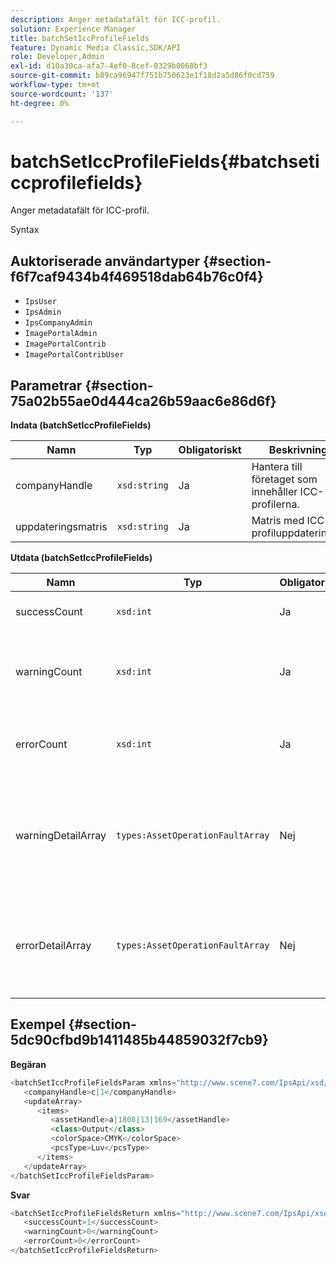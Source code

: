 ```yaml
---
description: Anger metadatafält för ICC-profil.
solution: Experience Manager
title: batchSetIccProfileFields
feature: Dynamic Media Classic,SDK/API
role: Developer,Admin
exl-id: d10a30ca-afa7-4ef0-8cef-0329b0068bf3
source-git-commit: b89ca96947f751b750623e1f18d2a5d86f0cd759
workflow-type: tm+mt
source-wordcount: '137'
ht-degree: 0%

---
```


# batchSetIccProfileFields{#batchseticcprofilefields}

Anger metadatafält för ICC-profil.

Syntax

## Auktoriserade användartyper {#section-f6f7caf9434b4f469518dab64b76c0f4}

* `IpsUser`
* `IpsAdmin`
* `IpsCompanyAdmin`
* `ImagePortalAdmin`
* `ImagePortalContrib`
* `ImagePortalContribUser`

## Parametrar {#section-75a02b55ae0d444ca26b59aac6e86d6f}

**Indata (batchSetIccProfileFields)**

| Namn | Typ | Obligatoriskt | Beskrivning |
|---|---|---|---|
| companyHandle | `xsd:string` | Ja | Hantera till företaget som innehåller ICC-profilerna. |
| uppdateringsmatris | `xsd:string` | Ja | Matris med ICC-profiluppdateringar. |

**Utdata (batchSetIccProfileFields)**

| Namn | Typ | Obligatoriskt | Beskrivning |
|---|---|---|---|
| successCount | `xsd:int` | Ja | Antalet ICC-profilfält som har angetts. |
| warningCount | `xsd:int` | Ja | Antalet varningar som genererades när åtgärden försökte ange ICC-profilfälten. |
| errorCount | `xsd:int` | Ja | Antalet fel som genererades när åtgärden försökte ange ICC-profilfält. |
| warningDetailArray | `types:AssetOperationFaultArray` | Nej | Arrayen med information som är associerad med resurserna som genererade varningar när åtgärden försökte tillämpa uppdateringarna. |
| errorDetailArray | `types:AssetOperationFaultArray` | Nej | Arrayen med information som är associerad med resurserna som genererade fel när åtgärden försökte tillämpa uppdateringarna. |

## Exempel {#section-5dc90cfbd9b1411485b44859032f7cb9}

**Begäran**

```java {.line-numbers}
<batchSetIccProfileFieldsParam xmlns="http://www.scene7.com/IpsApi/xsd/2009-07-31">
   <companyHandle>c|1</companyHandle>
   <updateArray>
      <items>
         <assetHandle>a|1808|13|169</assetHandle>
         <class>Output</class>
         <colorSpace>CMYK</colorSpace>
         <pcsType>Luv</pcsType>
      </items>
   </updateArray>
</batchSetIccProfileFieldsParam>
```

**Svar**

```java {.line-numbers}
<batchSetIccProfileFieldsReturn xmlns="http://www.scene7.com/IpsApi/xsd/2009-07-31">
   <successCount>1</successCount>
   <warningCount>0</warningCount>
   <errorCount>0</errorCount>
</batchSetIccProfileFieldsReturn>
```

